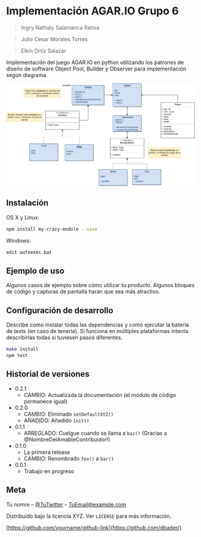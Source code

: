 # Implementación AGAR.IO  Grupo 6

> Ingry Nathaly Salamanca Rativa

> Julio Cesar Morales Torres

> Elkin Ortiz Salazar

Implementación del juego AGAR.IO en python utilizando los patrones de diseño de software Object Pool, Builder y Observer para implementación según diagrama

![](header.png)

## Instalación

OS X y Linux:

```sh
npm install my-crazy-module --save
```

Windows:

```sh
edit autoexec.bat
```

## Ejemplo de uso

Algunos casos de ejemplo sobre cómo utilizar tu producto. Algunos bloques de código y capturas de pantalla harán que sea más atractivo.

## Configuración de desarrollo

Describe como instalar todas las dependencias y como ejecutar la batería de tests (en caso de tenerla). Si funciona en múltiples plataformas intenta describirlas todas si tuviesen pasos diferentes.

```sh
make install
npm test
```

## Historial de versiones

* 0.2.1
    * CAMBIO: Actualizada la documentación (el módulo de código permanece igual)
* 0.2.0
    * CAMBIO: Eliminado `setDefaultXYZ()`
    * AÑADIDO: Añadido `init()`
* 0.1.1
    * ARREGLADO: Cuelgue cuando se llama a `baz()` (Gracias a  @NombreDelAmableContribuidor!)
* 0.1.0
    * La primera release
    * CAMBIO: Renombrado `foo()` a `bar()`
* 0.0.1
    * Trabajo en progreso

## Meta

Tu nomre – [@TuTwitter](https://twitter.com/dbader_org) – TuEmail@example.com

Distribuido bajo la licencia XYZ. Ver ``LICENSE`` para más información.

[https://github.com/yourname/github-link](https://github.com/dbader/)

[npm-image]: https://img.shields.io/npm/v/datadog-metrics.svg?style=flat-square
[npm-url]: https://npmjs.org/package/datadog-metrics
[npm-downloads]: https://img.shields.io/npm/dm/datadog-metrics.svg?style=flat-square
[travis-image]: https://img.shields.io/travis/dbader/node-datadog-metrics/master.svg?style=flat-square
[travis-url]: https://travis-ci.org/dbader/node-datadog-metrics


